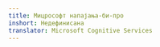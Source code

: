 ```yaml
---
title: Мицрософт напајања-би-про
inshort: Недефинисана
translator: Microsoft Cognitive Services
---
```




